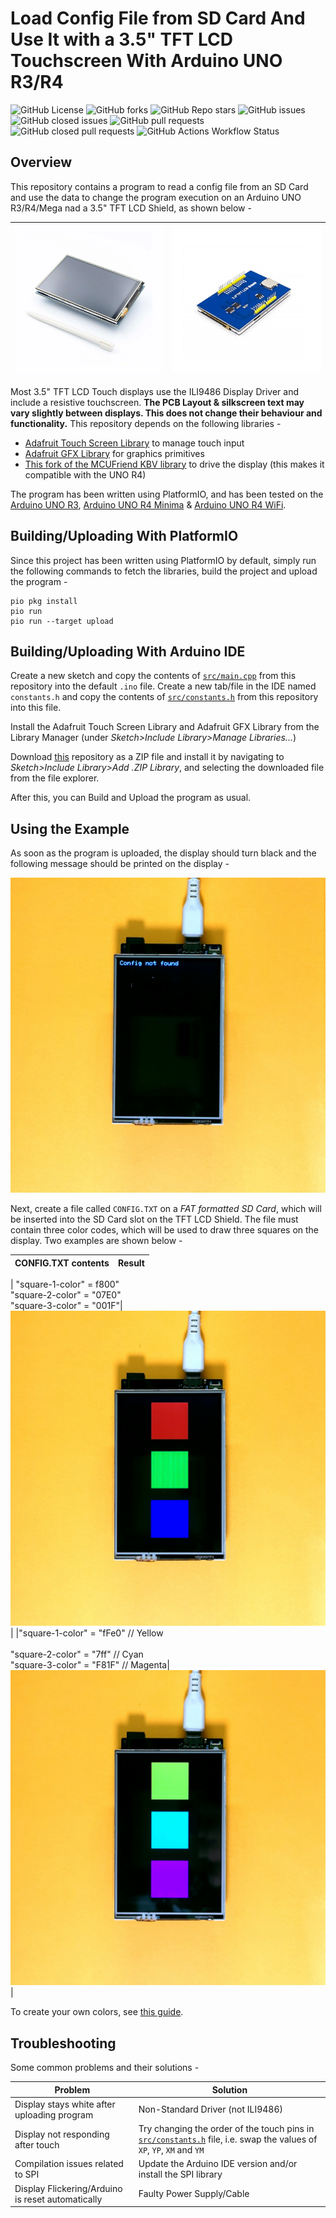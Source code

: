 # Load Config File from SD Card And Use It with a 3.5" TFT LCD Touchscreen With Arduino UNO R3/R4

![GitHub License](https://img.shields.io/github/license/Aditya-A-garwal/Arduino-TFT-LCD-3-5-SDCard-Config-File)
![GitHub forks](https://img.shields.io/github/forks/Aditya-A-garwal/Arduino-TFT-LCD-3-5-SDCard-Config-File?style=flat-square&color=blue)
![GitHub Repo stars](https://img.shields.io/github/stars/Aditya-A-garwal/Arduino-TFT-LCD-3-5-SDCard-Config-File?style=flat-square&color=blue)
![GitHub issues](https://img.shields.io/github/issues-raw/Aditya-A-garwal/Arduino-TFT-LCD-3-5-SDCard-Config-File?style=flat-square&color=indianred)
![GitHub closed issues](https://img.shields.io/github/issues-closed-raw/Aditya-A-garwal/Arduino-TFT-LCD-3-5-SDCard-Config-File?style=flat-square)
![GitHub pull requests](https://img.shields.io/github/issues-pr/Aditya-A-garwal/Arduino-TFT-LCD-3-5-SDCard-Config-File?style=flat-square&color=indianred)
![GitHub closed pull requests](https://img.shields.io/github/issues-pr-closed/Aditya-A-garwal/Arduino-TFT-LCD-3-5-SDCard-Config-File?style=flat-square)
![GitHub Actions Workflow Status](https://img.shields.io/github/actions/workflow/status/Aditya-A-garwal/Arduino-TFT-LCD-3-5-SDCard-Config-File/build.yml?style=flat-square)

## Overview

This repository contains a program to read a config file from an SD Card and use the data to change the program execution on an Arduino UNO R3/R4/Mega nad a 3.5" TFT LCD Shield, as shown below -

|![Image of LCD Touch Shield from Top](images/LCD_top.png)|![Image of LCD Touch Shield from Bottom](images/LCD_bottom.png)|
|-|-|

Most 3.5" TFT LCD Touch displays use the ILI9486 Display Driver and include a resistive touchscreen. **The PCB Layout & silkscreen text may vary slightly between displays. This does not change their behaviour and functionality.** This repository depends on the following libraries -

- [Adafruit Touch Screen Library](https://github.com/adafruit/Adafruit_TouchScreen) to manage touch input
- [Adafruit GFX Library](https://github.com/adafruit/Adafruit-GFX-Library/tree/master) for graphics primitives
- [This fork of the MCUFriend KBV library](https://github.com/slviajero/MCUFRIEND_kbv) to drive the display (this makes it compatible with the UNO R4)

The program has been written using PlatformIO, and has been tested on the [Arduino UNO R3](https://docs.arduino.cc/hardware/uno-rev3/), [Arduino UNO R4 Minima](https://docs.arduino.cc/hardware/uno-r4-minima/) & [Arduino UNO R4 WiFi](https://docs.arduino.cc/hardware/uno-r4-wifi/).

## Building/Uploading With PlatformIO

Since this project has been written using PlatformIO by default, simply run the following commands to fetch the libraries, build the project and upload the program -

```shell
pio pkg install
pio run
pio run --target upload
```

## Building/Uploading With Arduino IDE

Create a new sketch and copy the contents of [```src/main.cpp```](/src/main.cpp) from this repository into the default ```.ino``` file. Create a new tab/file in the IDE named ```constants.h``` and copy the contents of [```src/constants.h```](/src/constants.h) from this repository into this file.

Install the Adafruit Touch Screen Library and Adafruit GFX Library from the Library Manager (under *Sketch>Include Library>Manage Libraries...*)

Download [this](https://github.com/slviajero/MCUFRIEND_kbv) repository as a ZIP file and install it by navigating to *Sketch>Include Library>Add .ZIP Library*, and selecting the downloaded file from the file explorer.

After this, you can Build and Upload the program as usual.


## Using the Example

As soon as the program is uploaded, the display should turn black and the following message should be printed on the display -

![Image of TFT LCD touchscreen with no config file present](images/no_config_file.jpg)

Next, create a file called `CONFIG.TXT` on a *FAT formatted SD Card*, which will be inserted into the SD Card slot on the TFT LCD Shield. The file must contain three color codes, which will be used to draw three squares on the display. Two examples are shown below -


|CONFIG.TXT contents|Result|
|-|-|
|
"square-1-color" = f800"<br>"square-2-color" = "07E0"<br>"square-3-color" = "001F"|![Red, Green and Blue squares drawn](images/config_file_1.jpg)|
|"square-1-color"  =   "fFe0" // Yellow<br><br>"square-2-color" = "7ff" // Cyan<br>"square-3-color"  = "F81F" // Magenta|![Yellow, Cyan and Magenta squares drawn](images/config_file_2.jpg)|




To create your own colors, see [this guide](https://dumblebots.com/2024/05/10/using-3-5-tft-lcd-display-ili9486-arduino-part-1-get-started/).


## Troubleshooting

Some common problems and their solutions -

|Problem|Solution|
|-|-|
|Display stays white after uploading program|Non-Standard Driver (not ILI9486)|
|Display not responding after touch|Try changing the order of the touch pins in [```src/constants.h```](/src/constants.h) file, i.e. swap the values of ```XP```, ```YP```, ```XM``` and ```YM```|
|Compilation issues related to SPI|Update the Arduino IDE version and/or install the SPI library|
|Display Flickering/Arduino is reset automatically|Faulty Power Supply/Cable|
